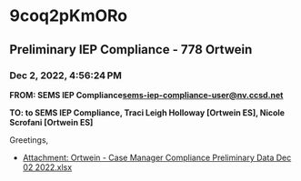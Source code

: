 # 9coq2pKmORo
## Preliminary IEP Compliance - 778 Ortwein
### Dec 2, 2022, 4:56:24 PM
**FROM: SEMS IEP Compliance<sems-iep-compliance-user@nv.ccsd.net>**

**TO: to SEMS IEP Compliance, Traci Leigh Holloway [Ortwein ES], Nicole Scrofani [Ortwein ES]**


Greetings, 





* [Attachment: Ortwein - Case Manager Compliance Preliminary Data Dec 02 2022.xlsx](9coq2pKmORo-attachment-1.xlsx)
